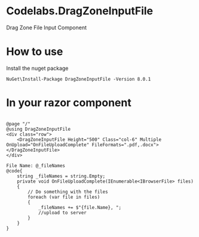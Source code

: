 # Codelabs.DragZoneInputFile
Drag Zone File Input Component
# How to use
Install the nuget package 
```shell
NuGet\Install-Package DragZoneInputFile -Version 8.0.1
```
# In your razor component
```razor

@page "/"
@using DragZoneInputFile
<div class="row">
    <DragZoneInputFile Height="500" Class="col-6" Multiple OnUpload="OnFileUploadComplete" FileFormats=".pdf,.docx"></DragZoneInputFile>
</div>

File Name: @_fileNames
@code{
    string _fileNames = string.Empty;
    private void OnFileUploadComplete(IEnumerable<IBrowserFile> files)
    {
        // Do something with the files
        foreach (var file in files)
        {
            _fileNames += $"{file.Name}, ";
            //upload to server
        }
    }
}
```
